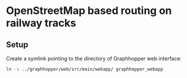 # OpenStreetMap based routing on railway tracks

## Setup

Create a symlink pointing to the directory of Graphhopper web interface:

```sh
ln -s ../graphhopper/web/src/main/webapp/ graphhopper_webapp
```
